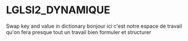 # LGLSI2_DYNAMIQUE
Swap key and value in dictionary
bonjour ici c'est notre espace de travail qu'on fera presque tout 
un travail bien formuler et structurer
